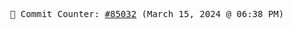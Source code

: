 <p align="center">
    <samp>
        📮 Commit Counter: <a href="https://github.com/Javascript-void0/Javascript-void0/commits/main">#85032</a> (March 15, 2024 @ 06:38 PM)
    </samp>
</p>